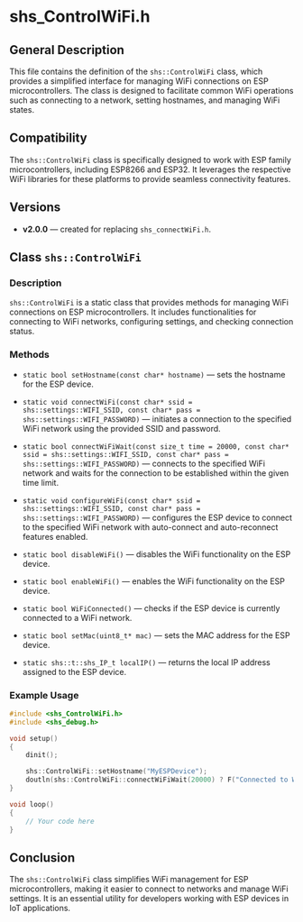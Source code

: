 # shs_ControlWiFi.h

## General Description

This file contains the definition of the `shs::ControlWiFi` class, which provides a simplified interface for managing WiFi connections on ESP microcontrollers. The class is designed to facilitate common WiFi operations such as connecting to a network, setting hostnames, and managing WiFi states.

## Compatibility

The `shs::ControlWiFi` class is specifically designed to work with ESP family microcontrollers, including ESP8266 and ESP32. It leverages the respective WiFi libraries for these platforms to provide seamless connectivity features.

## Versions

- **v2.0.0** — created for replacing `shs_connectWiFi.h`.

## Class `shs::ControlWiFi`

### Description

`shs::ControlWiFi` is a static class that provides methods for managing WiFi connections on ESP microcontrollers. It includes functionalities for connecting to WiFi networks, configuring settings, and checking connection status.

### Methods

- `static bool setHostname(const char* hostname)` — sets the hostname for the ESP device.

- `static void connectWiFi(const char* ssid = shs::settings::WIFI_SSID, const char* pass = shs::settings::WIFI_PASSWORD)` — initiates a connection to the specified WiFi network using the provided SSID and password.

- `static bool connectWiFiWait(const size_t time = 20000, const char* ssid = shs::settings::WIFI_SSID, const char* pass = shs::settings::WIFI_PASSWORD)` — connects to the specified WiFi network and waits for the connection to be established within the given time limit.

- `static void configureWiFi(const char* ssid = shs::settings::WIFI_SSID, const char* pass = shs::settings::WIFI_PASSWORD)` — configures the ESP device to connect to the specified WiFi network with auto-connect and auto-reconnect features enabled.

- `static bool disableWiFi()` — disables the WiFi functionality on the ESP device.

- `static bool enableWiFi()` — enables the WiFi functionality on the ESP device.

- `static bool WiFiConnected()` — checks if the ESP device is currently connected to a WiFi network.

- `static bool setMac(uint8_t* mac)` — sets the MAC address for the ESP device.

- `static shs::t::shs_IP_t localIP()` — returns the local IP address assigned to the ESP device.

### Example Usage

```cpp
#include <shs_ControlWiFi.h>
#include <shs_debug.h>

void setup() 
{
    dinit(); 

    shs::ControlWiFi::setHostname("MyESPDevice");
    doutln(shs::ControlWiFi::connectWiFiWait(20000) ? F("Connected to WiFi") : F("Failed to connect to WiFi."));
}

void loop() 
{
    // Your code here
}
```

## Conclusion

The `shs::ControlWiFi` class simplifies WiFi management for ESP microcontrollers, making it easier to connect to networks and manage WiFi settings. It is an essential utility for developers working with ESP devices in IoT applications.
